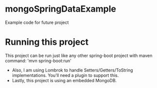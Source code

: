 # mongoSpringDataExample
Example code for future project

# Running this project
This project can be run just like any other spring-boot project with maven
command: 'mvn spring-boot:run'

- Also, I am using Lombrok to handle Setters/Getters/ToString implementations. You'll need a plugin to support this.
- Lastly, this project is using an embedded MongoDB. 
